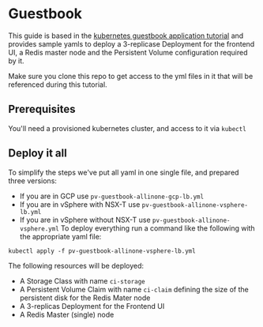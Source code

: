 # Guestbook  
This guide is based in the [kubernetes guestbook application tutorial](https://kubernetes.io/docs/tutorials/stateless-application/guestbook/) and provides sample yamls to deploy a 3-replicase Deployment for the frontend UI, a Redis master node and the Persistent Volume configuration required by it.

Make sure you clone this repo to get access to the yml files in it that will be referenced during this tutorial.

## Prerequisites
You'll need a provisioned kubernetes cluster, and access to it via `kubectl`

## Deploy it all
To simplify the steps we've put all yaml in one single file, and prepared three versions:
- If you are in GCP use `pv-guestbook-allinone-gcp-lb.yml`
- If you are in vSphere with NSX-T use `pv-guestbook-allinone-vsphere-lb.yml`
- If you are in vSphere without NSX-T use `pv-guestbook-allinone-vsphere.yml`
To deploy everything run a command like the following with the appropriate yaml file:
```
kubectl apply -f pv-guestbook-allinone-vsphere-lb.yml
```
The following resources will be deployed:
- A Storage Class with name `ci-storage`
- A Persistent Volume Claim with name `ci-claim` defining the size of the persistent disk for the Redis Mater node
- A 3-replicas Deployment for the Frontend UI
- A Redis Master (single) node
